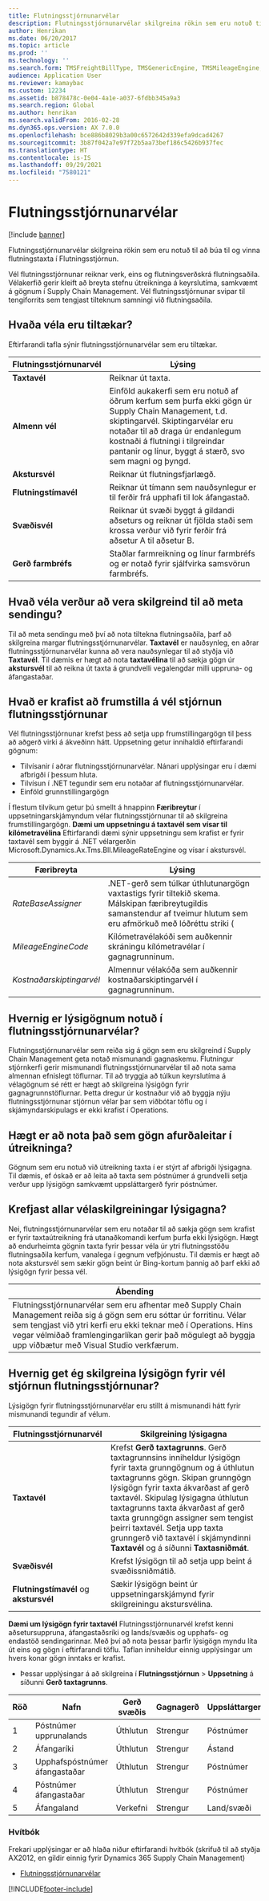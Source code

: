 ```yaml
---
title: Flutningsstjórnunarvélar
description: Flutningsstjórnunarvélar skilgreina rökin sem eru notuð til að búa til og vinna flutningstaxta í Flutningsstjórnun.
author: Henrikan
ms.date: 06/20/2017
ms.topic: article
ms.prod: ''
ms.technology: ''
ms.search.form: TMSFreightBillType, TMSGenericEngine, TMSMileageEngine, TMSRateEngine, TMSTransitTimeEngine, TMSZoneEngine, TMSFreightBillTypeAssignment, TMSZoneMaster, TMSEngineParameters
audience: Application User
ms.reviewer: kamaybac
ms.custom: 12234
ms.assetid: b878478c-0e04-4a1e-a037-6fdbb345a9a3
ms.search.region: Global
ms.author: henrikan
ms.search.validFrom: 2016-02-28
ms.dyn365.ops.version: AX 7.0.0
ms.openlocfilehash: bce886b8029b3a00c6572642d339efa9dcad4267
ms.sourcegitcommit: 3b87f042a7e97f72b5aa73bef186c5426b937fec
ms.translationtype: HT
ms.contentlocale: is-IS
ms.lasthandoff: 09/29/2021
ms.locfileid: "7580121"
---
```

# <a name="transportation-management-engines"></a>Flutningsstjórnunarvélar

[!include [banner](../includes/banner.md)]

Flutningsstjórnunarvélar skilgreina rökin sem eru notuð til að búa til og vinna flutningstaxta í Flutningsstjórnun. 

Vél flutningsstjórnunar reiknar verk, eins og flutningsverðskrá flutningsaðila. Vélakerfið gerir kleift að breyta stefnu útreikninga á keyrslutíma, samkvæmt á gögnum í Supply Chain Management. Vél flutningsstjórnunar svipar til tengiforrits sem tengjast tilteknum samningi við flutningsaðila.

## <a name="what-engines-are-available"></a>Hvaða véla eru tiltækar?
Eftirfarandi tafla sýnir flutningsstjórnunarvélar sem eru tiltækar.

| Flutningsstjórnunarvél | Lýsing                                                                                                                                                                                                                                                                                                                 |
|----------------------------------|-----------------------------------------------------------------------------------------------------------------------------------------------------------------------------------------------------------------------------------------------------------------------------------------------------------------------------|
| **Taxtavél**                  | Reiknar út taxta.                                                                                                                                                                                                                                                                                                           |
| **Almenn vél**               | Einföld aukakerfi sem eru notuð af öðrum kerfum sem þurfa ekki gögn úr Supply Chain Management, t.d. skiptingarvél. Skiptingarvélar eru notaðar til að draga úr endanlegum kostnaði á flutningi i tilgreindar pantanir og línur, byggt á stærð, svo sem magni og þyngd. |
| **Akstursvél**               | Reiknar út flutningsfjarlægð.                                                                                                                                                                                                                                                                                     |
| **Flutningstímavél**          | Reiknar út tímann sem nauðsynlegur er til ferðir frá upphafi til lok áfangastað.                                                                                                                                                                                                                                       |
| **Svæðisvél**                  | Reiknar út svæði byggt á gildandi aðseturs og reiknar út fjölda staði sem krossa verður við fyrir ferðir frá aðsetur A til aðsetur B.                                                                                                                                                                    |
| **Gerð farmbréfs**            | Staðlar farmreikning og línur farmbréfs og er notað fyrir sjálfvirka samsvörun farmbréfs.                                                                                                                                                                                                                |


## <a name="what-engines-must-be-configured-to-rate-a-shipment"></a>Hvað véla verður að vera skilgreind til að meta sendingu?

Til að meta sendingu með því að nota tiltekna flutningsaðila, þarf að skilgreina margar flutningsstjórnunarvélar. **Taxtavél** er nauðsynleg, en aðrar flutningsstjórnunarvélar kunna að vera nauðsynlegar til að styðja við **Taxtavél**. Til dæmis er hægt að nota **taxtavélina** til að sækja gögn úr **akstursvél** til að reikna út taxta á grundvelli vegalengdar milli uppruna- og áfangastaðar.

## <a name="whats-required-to-initialize-a-transportation-management-engine"></a>Hvað er krafist að frumstilla á vél stjórnun flutningsstjórnunar
Vél flutningsstjórnunar krefst þess að setja upp frumstillingargögn til þess að aðgerð virki á ákveðinn hátt. Uppsetning getur innihaldið eftirfarandi gögnum:
-   Tilvísanir í aðrar flutningsstjórnunarvélar. Nánari upplýsingar eru í dæmi afbrigði í þessum hluta.
-   Tilvísun í .NET tegundir sem eru notaðar af flutningsstjórnunarvélar.
-   Einföld grunnstillingargögn

Í flestum tilvikum getur þú smellt á hnappinn **Færibreytur** í uppsetningarskjámyndum vélar flutningsstjórnunar til að skilgreina frumstillingargögn. **Dæmi um uppsetningu á taxtavél sem vísar til kílómetravélina** Eftirfarandi dæmi sýnir uppsetningu sem krafist er fyrir taxtavél sem byggir á .NET vélargerðin Microsoft.Dynamics.Ax.Tms.Bll.MileageRateEngine og vísar í akstursvél.

|          Færibreyta           |                                                                                  Lýsing                                                                                  |
|------------------------------|-------------------------------------------------------------------------------------------------------------------------------------------------------------------------------|
|  <em>RateBaseAssigner</em>   | .NET-gerð sem túlkar úthlutunargögn vaxtastigs fyrir tiltekið skema. Málskipan færibreytugildis samanstendur af tveimur hlutum sem eru afmörkuð með lóðréttu striki ( |
|  <em>MileageEngineCode</em>  |                       Kílómetravélakóði sem auðkennir skráningu kílómetravélar í gagnagrunninum.                        |
| <em>Kostnaðarskiptingarvél</em> |                        Almennur vélakóða sem auðkennir kostnaðarskiptingarvél í gagnagrunninum.                        |

## <a name="how-is-metadata-used-in-transportation-management-engines"></a>Hvernig er lýsigögnum notuð í flutningsstjórnunarvélar?

Flutningsstjórnunarvélar sem reiða sig á gögn sem eru skilgreind í Supply Chain Management geta notað mismunandi gagnaskemu. Flutningur stjórnkerfi gerir mismunandi flutningsstjórnunarvélar til að nota sama almennan efnislegt töflurnar. Til að tryggja að túlkun keyrslutíma á vélagögnum sé rétt er hægt að skilgreina lýsigögn fyrir gagnagrunnstöflurnar. Þetta dregur úr kostnaður við að byggja nýju flutningsstjórnunar stjórnun vélar þar sem viðbótar töflu og í skjámyndarskipulags er ekki krafist í Operations.

## <a name="what-can-be-used-as-search-data-in-rate-calculations"></a>Hægt er að nota það sem gögn afurðaleitar í útreikninga?
Gögnum sem eru notuð við útreikning taxta í er stýrt af afbrigði lýsigagna. Til dæmis, ef óskað er að leita að taxta sem póstnúmer á grundvelli setja verður upp lýsigögn samkvæmt uppsláttargerð fyrir póstnúmer.

## <a name="do-all-engine-configurations-require-metadata"></a>Krefjast allar vélaskilgreiningar lýsigagna?
Nei, flutningsstjórnunarvélar sem eru notaðar til að sækja gögn sem krafist er fyrir taxtaútreikning frá utanaðkomandi kerfum þurfa ekki lýsigögn. Hægt að endurheimta gögnin taxta fyrir þessar véla úr ytri flutningsstöðu flutningsaðila kerfum, vanalega í gegnum vefþjónustu. Til dæmis er hægt að nota akstursvél sem sækir gögn beint úr Bing-kortum þannig að þarf ekki að lýsigögn fyrir þessa vél.

| **Ábending**                                                                                                                                                                                                                                                                                                                                                                     |
|------------------------------------------------------------------------------------------------------------------------------------------------------------------------------------------------------------------------------------------------------------------------------------------------------------------------------------------------------------------------------|
| Flutningsstjórnunarvélar sem eru afhentar með Supply Chain Management reiða sig á gögn sem eru sóttar úr forritinu. Vélar sem tengjast við ytri kerfi eru ekki teknar með í Operations. Hins vegar vélmiðað framlengingarlíkan gerir það mögulegt að byggja upp viðbætur með Visual Studio verkfærum. |

## <a name="how-do-i-configure-metadata-for-a-transportation-management-engine"></a>Hvernig get ég skilgreina lýsigögn fyrir vél stjórnun flutningsstjórnunar?
Lýsigögn fyrir flutningsstjórnunarvélar eru stillt á mismunandi hátt fyrir mismunandi tegundir af vélum.

| Flutningsstjórnunarvél               | Skilgreining lýsigagna                                                                                                                                                                                                                                                                                                                                                                                                                                               |
|------------------------------------------------|----------------------------------------------------------------------------------------------------------------------------------------------------------------------------------------------------------------------------------------------------------------------------------------------------------------------------------------------------------------------------------------------------------------------------------------------------------------------|
| **Taxtavél**                                | Krefst **Gerð taxtagrunns**. Gerð taxtagrunnsins inniheldur lýsigögn fyrir taxta grunngögnum og á úthlutun taxtagrunns gögn. Skipan grunngögn lýsigögn fyrir taxta ákvarðast af gerð taxtavél. Skipulag lýsigagna úthlutun taxtagrunns taxta ákvarðast af gerð taxta grunngögn assigner sem tengist þeirri taxtavél. Setja upp taxta grunngerð við taxtavél í skjámyndinni **Taxtavél** og á síðunni **Taxtasniðmát**. |
| **Svæðisvél**                                | Krefst lýsigögn til að setja upp beint á svæðissniðmátið.                                                                                                                                                                                                                                                                                                                                                                                                          |
| **Flutningstímavél** og **akstursvél** | Sækir lýsigögn beint úr uppsetningarskjámynd fyrir skilgreiningu akstursvélina.                                                                                                                                                                                                                                                                                                                                                                                  |

  **Dæmi um lýsigögn fyrir taxtavél** Flutningsstjórnunarvél krefst kenni aðsetursuppruna, áfangastaðsríki og lands/svæðis og upphafs- og endastöð sendingarinnar. Með því að nota þessar þarfir lýsigögn myndu líta út eins og gögn í eftirfarandi töflu. Taflan inniheldur einnig upplýsingar um hvers konar gögn inntaks er krafist.
-   Þessar upplýsingar á að skilgreina í **Flutningsstjórnun** &gt; **Uppsetning** á síðunni **Gerð taxtagrunns**.

| Röð | Nafn                          | Gerð svæðis | Gagnagerð | Uppsláttargerð    | Áskilið |
|----------|-------------------------------|------------|-----------|----------------|-----------|
| 1        | Póstnúmer upprunalands            | Úthlutun | Strengur    | Póstnúmer    | Valið  |
| 2        | Áfangaríki             | Úthlutun | Strengur    | Ástand          |           |
| 3        | Upphafspóstnúmer áfangastaðar | Úthlutun | Strengur    | Póstnúmer    | Valið  |
| 4        | Póstnúmer áfangastaðar   | Úthlutun | Strengur    | Póstnúmer    | Valið  |
| 5        | Áfangaland           | Verkefni | Strengur    | Land/svæði |           |

### <a name="whitepaper"></a>Hvítbók

Frekari upplýsingar er að hlaða niður eftirfarandi hvítbók (skrifuð til að styðja AX2012, en gildir einnig fyrir Dynamics 365 Supply Chain Management)

- [Flutningsstjórnunarvélar](https://download.microsoft.com/download/e/0/9/e0957665-c12f-43c7-94c0-611cc49d7d61/TransportationManagementEnginesInAX.pdf)


[!INCLUDE[footer-include](../../includes/footer-banner.md)]